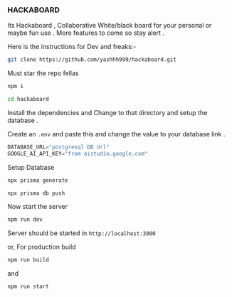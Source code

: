 ### HACKABOARD

Its Hackaboard , Collaborative White/black board for your personal or maybe fun use .
More features to come so stay alert .

Here is the instructions for Dev and freaks:- 

```sh
git clone https://github.com/yashhh999/hackaboard.git 
```

Must star the repo fellas

```sh
npm i

cd hackaboard
```
Install the dependencies and Change to that directory
and setup the database .

Create an `.env` and paste this and change the value to your database link .

```js
DATABASE_URL="postgresql DB Url"
GOOGLE_AI_API_KEY="from aistudio.google.com"
```

Setup Database 

```sh
npx prisma generate 

npx prisma db push

```
Now start the server 

```sh
npm run dev 
```

Server should be started in `http://localhost:3000`

or, For production build
```sh
npm run build
```
and 
```sh
npm run start
```
